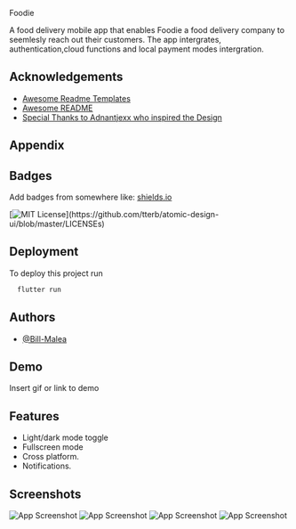 Foodie

A food delivery mobile app that enables Foodie a food delivery company to seemlesly reach out their customers.
The app intergrates, authentication,cloud functions and local payment modes intergration.


## Acknowledgements

 - [Awesome Readme Templates]('')
 - [Awesome README]('')
 - [Special Thanks to Adnantjexx  who inspired the Design ]('')


## Appendix



## Badges

Add badges from somewhere like: [shields.io](https://shields.io/)

[![MIT License](https://img.shields.io/apm/l/atomic-design-ui.svg?)](https://github.com/tterb/atomic-design-ui/blob/master/LICENSEs)


## Deployment

To deploy this project run

```bash
  flutter run
```



## Authors

- [@Bill-Malea](https://www.github.com/Bill-Malea)


## Demo

Insert gif or link to demo


## Features

- Light/dark mode toggle
- Fullscreen mode
- Cross platform.
- Notifications.


## Screenshots

![App Screenshot](https://user-images.githubusercontent.com/66201373/167839941-738d97de-6aea-4fbd-89a3-294e00058cf3.jpg)
![App Screenshot](https://user-images.githubusercontent.com/66201373/167839941-738d97de-6aea-4fbd-89a3-294e00058cf3.jpg)
![App Screenshot](https://user-images.githubusercontent.com/66201373/167839941-738d97de-6aea-4fbd-89a3-294e00058cf3.jpg)
![App Screenshot](https://user-images.githubusercontent.com/66201373/167839941-738d97de-6aea-4fbd-89a3-294e00058cf3.jpg)

